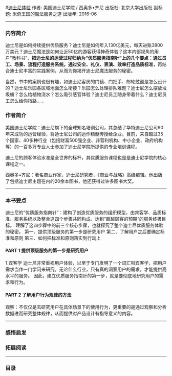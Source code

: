 #[迪士尼体验](https://book.douban.com/subject/26815802/)
作者: 美国迪士尼学院 / 西奥多•齐尼
出版社: 北京大学出版社
副标题: 米奇王国的魔法服务之道
出版年: 2016-06
***
### 内容简介 
迪士尼是如何持续提供优质服务？迪士尼是如何年入130亿美元，每天进账3800万美元？迪士尼魔法是如何让近50亿的游客获得神奇体验？这本内部视角的用户“教科书”，**把迪士尼的运营过程归纳为“优质服务指南针”上的几个要点：通过员工、场景、流程打造服务系统，通过安全、礼仪、表演、效率打造品质标准**，再结合迪士尼丰富的实践案例，从而为你揭开迪士尼魔法服务的秘密。

当然，书中的案例也很有趣，如迪士尼客房的门镜、门把手、邮轮舷窗是怎么设计的？迪士尼乐园各区域地面怎么衔接？乐园怎么处理排队难题？迪士尼怎么摆放垃圾桶？怎么给植物浇水？怎么吸引感官体验？迪士尼员工随身带着什么？迪士尼员工怎么给你指路……

### 作者简介 
美国迪士尼学院：迪士尼旗下的全球知名培训公司，其总结了华特迪士尼公司90年来成功的运营经验，将迪士尼公司的运作精髓传授给企业。目前，来自超过35个国家、40多种行业（包括财富500强企业、非营利机构、中小企业、政府机构等）的一百多万专业人士参加了迪士尼学院所提供的专业培训课程。

迪士尼的顾客体验水准是全世界的标杆，其优质服务课程也是是迪士尼学院的核心课程之一。

西奥多•齐尼：著名商业作家，迪士尼研究者，《商业与战略》高级编辑。他出版了包括迪士尼主题在内的20余本图书，他还获得过许多图书大奖。

***
### 本书要点
迪士尼的“优质服务指南针”：建构了创造优质服务的组织模型，由宾客学、品质标准、服务系统以及整合这四个步骤共同构成，达到“超越顾客的预期”的服务终极目标。﻿﻿﻿
理解了这四步骤中的前三个核心步骤，也就探究了整个迪士尼优质服务体验的秘密。
第一、提供顶级服务的第一步是研究用户﻿
第二、了解用户之后要确定标准和原则﻿
第三、如何把标准和原则落实到行动上﻿﻿﻿﻿﻿﻿﻿

#### PART 1 提供顶级服务的第一步是研究用户﻿
1.宾客学﻿
迪士尼非常重视用户体验，以至于专门发明了一个词汇叫宾客学，把用户需求当作一门学问来研究。无论什么行业，只有真的洞察用户的需求，才能提供高水平的服务。﻿﻿
因此，建立优质服务指南针的第一步，就是要彻底地研究用户的需求和行为。﻿

#### PART 2 了解用户行为规律的方法﻿
观察：不仅仅是去研究用户在具体场景下的使用行为，更重要的是通过观察和分析数据进而研究整体规律，从而提供对产品设计有指导意义的内容。﻿

***
### 感悟启发
### 拓展阅读
***
### 目录
